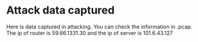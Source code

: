 # Attack data captured

Here is data captured in attacking.
You can check the information in .pcap.
The ip of router is 59.66.1331.30 and the ip of server is 101.6.43.127
